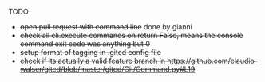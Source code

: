 TODO

- ~~open pull request with command line~~ done by gianni
- ~~check all cli.execute commands on return False, means the console command exit code was anything but 0~~
- ~~setup format of tagging in .gitcd config file~~
- ~~check if its actually a valid feature branch in https://github.com/claudio-walser/gitcd/blob/master/gitcd/Git/Command.py#L19~~